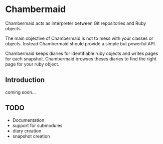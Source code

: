 Chambermaid
===========

Chambermaid acts as interpreter between Git repositories and Ruby objects.

The main objective of Chambermaid is not to mess with your classes or objects.
Instead Chambermaid should provide a simple but powerful API.

Chambermaid keeps diaries for identifiable ruby objects and writes pages for
each snapshot. Chambermaid browses theses diaries to find the right page for
your ruby object.

Introduction
------------

coming soon...

TODO
----
* Documentation
* support for submodules
* diary creation
* snapshot creation
